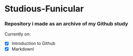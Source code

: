 # Studious-Funicular
### Repository i made as an archive of my Github study

Currently on:
- [x] Introduction to Github
- [x] Markdown!
